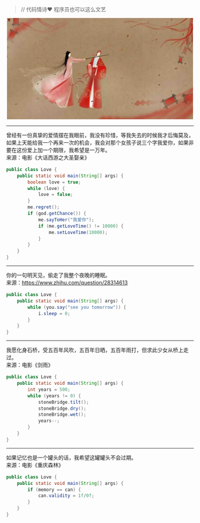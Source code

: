 > // 代码情诗:heart: 程序员也可以这么文艺

<p align="center">
	<img src="images/dhxy.jpg" width="500"/>
</p>

---

曾经有一份真挚的爱情摆在我眼前，我没有珍惜，等我失去的时候我才后悔莫及，如果上天能给我一个再来一次的机会，我会对那个女孩子说三个字我爱你，如果非要在这份爱上加一个期限，我希望是一万年。  
来源：电影《大话西游之大圣娶亲》
```java
public class Love {
    public static void main(String[] args) {
        boolean love = true;
        while (love) {
            love = false;
        }
        me.regret();
        if (god.getChance()) {
            me.sayToHer("我爱你");
            if (me.getLoveTime() != 10000) {
                me.setLoveTime(10000);
            }
        }
    }
}
```

---

你的一句明天见，偷走了我整个夜晚的睡眠。  
来源：https://www.zhihu.com/question/28314613
```java
public class Love {
    public static void main(String[] args) {
        while (you.say("see you tomorrow")) {
            i.sleep = 0;
        }
    }
}
```

---

我愿化身石桥，受五百年风吹，五百年日晒，五百年雨打，但求此少女从桥上走过。  
来源：电影《剑雨》
```java
public class Love {
    public static void main(String[] args) {
        int years = 500;
        while (years != 0) {
            stoneBridge.tilt();
            stoneBridge.dry();
            stoneBridge.wet();
            years--;
        }
    }
}
```

---

如果记忆也是一个罐头的话，我希望这罐罐头不会过期。  
来源：电影《重庆森林》
```java
public class Love {
    public static void main(String[] args) {
        if (memory == can) {
            can.validity = 1f/0f;
        }
    }
}
```